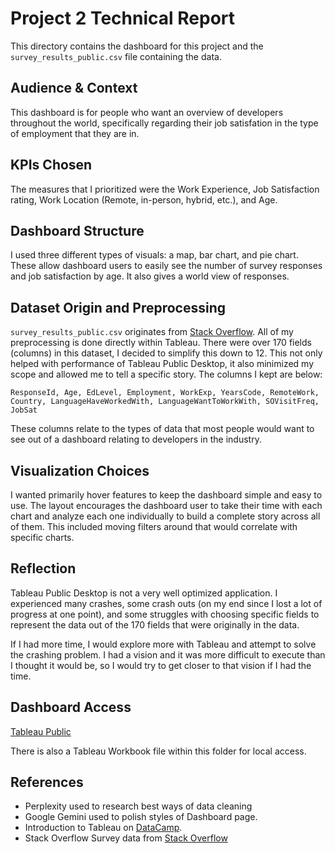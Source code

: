 <!-- <div class='tableauPlaceholder' id='viz1760582141081' style='position: relative'><noscript><a href='#'><img alt='Stack Overflow Survey Dashboard ' src='https:&#47;&#47;public.tableau.com&#47;static&#47;images&#47;pr&#47;project-2-dashboards&#47;StackOverflowSurveyDashboard&#47;1_rss.png' style='border: none' /></a></noscript><object class='tableauViz'  style='display:none;'><param name='host_url' value='https%3A%2F%2Fpublic.tableau.com%2F' /> <param name='embed_code_version' value='3' /> <param name='site_root' value='' /><param name='name' value='project-2-dashboards&#47;StackOverflowSurveyDashboard' /><param name='tabs' value='no' /><param name='toolbar' value='yes' /><param name='static_image' value='https:&#47;&#47;public.tableau.com&#47;static&#47;images&#47;pr&#47;project-2-dashboards&#47;StackOverflowSurveyDashboard&#47;1.png' /> <param name='animate_transition' value='yes' /><param name='display_static_image' value='yes' /><param name='display_spinner' value='yes' /><param name='display_overlay' value='yes' /><param name='display_count' value='yes' /><param name='language' value='en-US' /><param name='filter' value='publish=yes' /></object></div>                <script type='text/javascript'>                    var divElement = document.getElementById('viz1760582141081');                    var vizElement = divElement.getElementsByTagName('object')[0];                    if ( divElement.offsetWidth > 800 ) { vizElement.style.minWidth='420px';vizElement.style.maxWidth='650px';vizElement.style.width='100%';vizElement.style.minHeight='587px';vizElement.style.maxHeight='887px';vizElement.style.height=(divElement.offsetWidth*0.75)+'px';} else if ( divElement.offsetWidth > 500 ) { vizElement.style.minWidth='420px';vizElement.style.maxWidth='650px';vizElement.style.width='100%';vizElement.style.minHeight='587px';vizElement.style.maxHeight='887px';vizElement.style.height=(divElement.offsetWidth*0.75)+'px';} else { vizElement.style.width='100%';vizElement.style.height='1227px';}                     var scriptElement = document.createElement('script');                    scriptElement.src = 'https://public.tableau.com/javascripts/api/viz_v1.js';                    vizElement.parentNode.insertBefore(scriptElement, vizElement);                </script> -->

# Project 2 Technical Report

This directory contains the dashboard for this project and the `survey_results_public.csv` file containing the data.

## Audience & Context

This dashboard is for people who want an overview of developers throughout the world, specifically regarding their job satisfation in the type of employment that they are in.

## KPIs Chosen

The measures that I prioritized were the Work Experience, Job Satisfaction rating, Work Location (Remote, in-person, hybrid, etc.), and Age.

## Dashboard Structure

I used three different types of visuals: a map, bar chart, and pie chart. These allow dashboard users to easily see the number of survey responses and job satisfaction by age. It also gives a world view of responses.

## Dataset Origin and Preprocessing

`survey_results_public.csv` originates from [Stack Overflow](https://survey.stackoverflow.co/). All of my preprocessing is done directly within Tableau. There were over 170 fields (columns) in this dataset, I decided to simplify this down to 12. This not only helped with performance of Tableau Public Desktop, it also minimized my scope and allowed me to tell a specific story. The columns I kept are below:

```
ResponseId, Age, EdLevel, Employment, WorkExp, YearsCode, RemoteWork, Country, LanguageHaveWorkedWith, LanguageWantToWorkWith, SOVisitFreq, JobSat
```

These columns relate to the types of data that most people would want to see out of a dashboard relating to developers in the industry.

## Visualization Choices

I wanted primarily hover features to keep the dashboard simple and easy to use. The layout encourages the dashboard user to take their time with each chart and analyze each one individually to build a complete story across all of them. This included moving filters around that would correlate with specific charts.

## Reflection

Tableau Public Desktop is not a very well optimized application. I experienced many crashes, some crash outs (on my end since I lost a lot of progress at one point), and some struggles with choosing specific fields to represent the data out of the 170 fields that were originally in the data.

If I had more time, I would explore more with Tableau and attempt to solve the crashing problem. I had a vision and it was more difficult to execute than I thought it would be, so I would try to get closer to that vision if I had the time.

## Dashboard Access

[Tableau Public](https://public.tableau.com/views/project-2-dashboards/StackOverflowSurveyDashboard?:language=en-US&publish=yes&:sid=&:redirect=auth&:display_count=n&:origin=viz_share_link)

There is also a Tableau Workbook file within this folder for local access.

## References

- Perplexity used to research best ways of data cleaning
- Google Gemini used to polish styles of Dashboard page.
- Introduction to Tableau on [DataCamp](https://app.datacamp.com/learn/courses/introduction-to-tableau).
- Stack Overflow Survey data from [Stack Overflow](https://survey.stackoverflow.co/)
